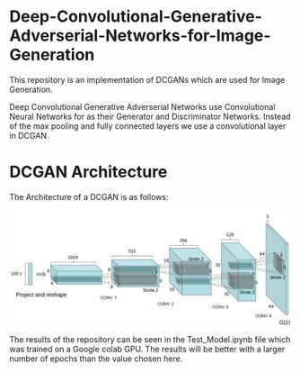 # Deep-Convolutional-Generative-Adverserial-Networks-for-Image-Generation
This repository is an implementation of DCGANs which are used for Image Generation.

Deep Convolutional Generative Adverserial Networks use Convolutional Neural Networks for as their Generator and Discriminator Networks. Instead of the max pooling and fully connected layers we use a convolutional layer in DCGAN.

# DCGAN Architecture

The Architecture of a DCGAN is as follows:

![GitHub Logo](/dcgan1.png)


The results of the repository can be seen in the Test_Model.ipynb file which was trained on a Google colab GPU. The results will be better with a larger number of epochs than the value chosen here.
